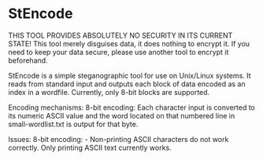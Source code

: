 # StEncode

THIS TOOL PROVIDES ABSOLUTELY NO SECURITY IN ITS CURRENT STATE!
This tool merely disguises data, it does nothing to encrypt it. If you need to
keep your data secure, please use another tool to encrypt it beforehand.

StEncode is a simple steganographic tool for use on Unix/Linux systems. It
reads from standard input and outputs each block of data encoded as an index in
a wordfile. Currently, only 8-bit blocks are supported.

Encoding mechanisms:
    8-bit encoding:
        Each character input is converted to its numeric ASCII value and the
        word located on that numbered line in small-wordlist.txt is output for
        that byte.

Issues:
    8-bit encoding:
        - Non-printing ASCII characters do not work correctly. Only printing
          ASCII text currently works.
